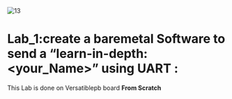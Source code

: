 ![13](https://github.com/FawzyBashandy/Embedded-System-Diploma/assets/131293631/39cbc520-5c34-40b1-adee-79c7b69a0178)
# Lab_1:create a baremetal Software to send a “learn-in-depth:<your_Name>” using UART :
This Lab is done on Versatiblepb board **From Scratch**
